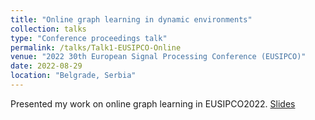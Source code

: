 ```yaml
---
title: "Online graph learning in dynamic environments"
collection: talks
type: "Conference proceedings talk"
permalink: /talks/Talk1-EUSIPCO-Online
venue: "2022 30th European Signal Processing Conference (EUSIPCO)"
date: 2022-08-29
location: "Belgrade, Serbia"
---
```


Presented my work on online graph learning in EUSIPCO2022. [Slides]("http://kalman36912.github.io/files/C1-EUSIPCO-Online.pdf")
